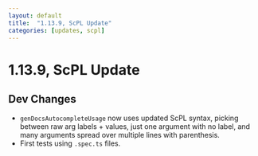 ```yaml
---
layout: default
title:  "1.13.9, ScPL Update"
categories: [updates, scpl]
---
```


# 1.13.9, ScPL Update

## Dev Changes

- `genDocsAutocompleteUsage` now uses updated ScPL syntax, picking between raw
  arg labels + values, just one argument with no label, and many arguments spread
  over multiple lines with parenthesis.
- First tests using `.spec.ts` files.
